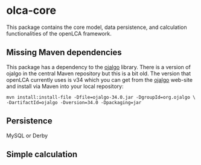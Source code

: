 olca-core
=========

This package contains the core model, data persistence, and calculation 
functionalities of the openLCA framework. 

Missing Maven dependencies
--------------------------
This package has a dependency to the [ojalgo](http://ojalgo.org/) library.
There is a version of ojalgo in the central Maven repository but this is
a bit old. The version that openLCA currently uses is v34 which you can
get from the [ojalgo](http://ojalgo.org/) web-site and install via Maven 
into your local repository:

    mvn install:install-file -Dfile=ojalgo-34.0.jar -DgroupId=org.ojalgo \
    -DartifactId=ojalgo -Dversion=34.0 -Dpackaging=jar


Persistence
-----------

MySQL or Derby


Simple calculation
------------------


